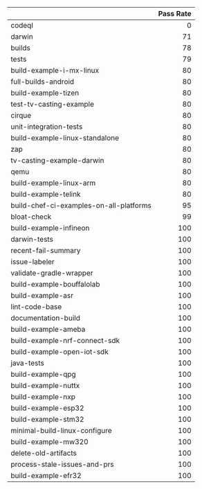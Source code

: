 |                                         |   Pass Rate |
|:----------------------------------------|------------:|
| codeql                                  |           0 |
| darwin                                  |          71 |
| builds                                  |          78 |
| tests                                   |          79 |
| build-example-i-mx-linux                |          80 |
| full-builds-android                     |          80 |
| build-example-tizen                     |          80 |
| test-tv-casting-example                 |          80 |
| cirque                                  |          80 |
| unit-integration-tests                  |          80 |
| build-example-linux-standalone          |          80 |
| zap                                     |          80 |
| tv-casting-example-darwin               |          80 |
| qemu                                    |          80 |
| build-example-linux-arm                 |          80 |
| build-example-telink                    |          80 |
| build-chef-ci-examples-on-all-platforms |          95 |
| bloat-check                             |          99 |
| build-example-infineon                  |         100 |
| darwin-tests                            |         100 |
| recent-fail-summary                     |         100 |
| issue-labeler                           |         100 |
| validate-gradle-wrapper                 |         100 |
| build-example-bouffalolab               |         100 |
| build-example-asr                       |         100 |
| lint-code-base                          |         100 |
| documentation-build                     |         100 |
| build-example-ameba                     |         100 |
| build-example-nrf-connect-sdk           |         100 |
| build-example-open-iot-sdk              |         100 |
| java-tests                              |         100 |
| build-example-qpg                       |         100 |
| build-example-nuttx                     |         100 |
| build-example-nxp                       |         100 |
| build-example-esp32                     |         100 |
| build-example-stm32                     |         100 |
| minimal-build-linux-configure           |         100 |
| build-example-mw320                     |         100 |
| delete-old-artifacts                    |         100 |
| process-stale-issues-and-prs            |         100 |
| build-example-efr32                     |         100 |